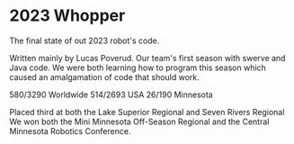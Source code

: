# 2023 Whopper

The final state of out 2023 robot's code.

Written mainly by Lucas Poverud. Our team's first season with swerve and Java code.  We were both learning how to program this season which caused an amalgamation of code that should work.

580/3290 Worldwide
514/2693 USA
26/190 Minnesota

Placed third at both the Lake Superior Regional and Seven Rivers Regional
We won both the Mini Minnesota Off-Season Regional and the Central Minnesota Robotics Conference.

